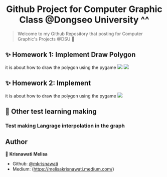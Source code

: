 <h1 align="center">Github Project for Computer Graphic Class @Dongseo University ^^</h1>

> Welcome to my Github Repository that posting for Computer Graphic's Projects @DSU 👋

## ✨ Homework 1: Implement Draw Polygon
it is about how to draw the polygon using the pygame
[![](https://img.youtube.com/vi/vJUR9wT7cRQ/0.jpg)](https://youtu.be/vJUR9wT7cRQ "Click to play on Youtube.com")
[![](https://img.youtube.com/vi/6j8kaQvEtxg.jpg)](https://youtu.be/6j8kaQvEtxg "Just tap this!")

## ✨ Homework 2: Implement 
it is about how to draw the polygon using the pygame
[![](https://img.youtube.com/vi/6j8kaQvEtxg.jpg)](https://youtu.be/6j8kaQvEtxg "Just tap this!")

## 📝 Other test learning making
<h3 align="left"> Test making Langrage interpolation in the graph

## Author
👤 **Krisnawati Melisa**
- Github: [@mkrisnawati](https://github.com/mkrisnawati)
- Medium: (https://melisakrisnawati.medium.com/)
